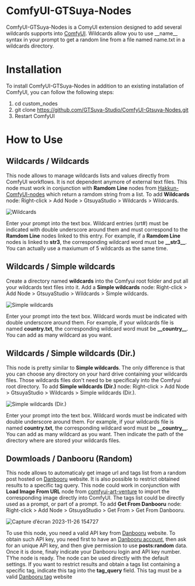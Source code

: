 # ComfyUI-GTSuya-Nodes

ComfyUI-GTSuya-Nodes is a ComyUI extension designed to add several wildcards supports into [ComfyUI](https://github.com/comfyanonymous/ComfyUI). Wildcards allow you to use \_\_name__ syntax in your prompt to get a random line from a file named name.txt in a wildcards directory.

# Installation
To install ComfyUI-GTSuya-Nodes in addition to an existing installation of ComfyUI, you can follow the following steps:

1. cd custom_nodes
1. git clone https://github.com/GTSuya-Studio/ComfyUI-Gtsuya-Nodes.git
1. Restart ComfyUI

# How to Use
## Wildcards / Wildcards
This node allows to manage wildcards lists and values directly from ComfyUI workflows. It is not dependent anymore of external text files. This node must work in conjunction with **Ramdom Line** nodes from [Hakkun-ComfyUI-nodes](https://github.com/tudal/Hakkun-ComfyUI-nodes) which return a ramdom string from a list. To add **Wildcards** node: Right-click > Add Node > GtsuyaStudio > Wildcards > Wildcards.

![Wildcards](https://github.com/GTSuya-Studio/ComfyUI-Gtsuya-Nodes/assets/29682182/3ff04623-c4ed-470a-b923-469c1d899991)

Enter your prompt into the text box. Wildcard entries (srt#) must be indicated with double underscore around them and must correspond to the **Ramdom Line** nodes linked to this entry. For example, if a **Ramdom Line** nodes is linked to **str3**, the corresponding wildcard word must be **\_\_str3__**. You can actually use a maxiumum of 5 wildcards as the same time.

## Wildcards / Simple wildcards
Create a directory named **wildcards** into the Comfyui root folder and put all your wildcards text files into it. Add a **Simple wildcards** node: Right-click > Add Node > GtsuyaStudio > Wildcards > Simple wildcards.

![Simple wildcards](https://github.com/GTSuya-Studio/ComfyUI-Gtsuya-Nodes/assets/29682182/6f319087-3efb-4f63-8489-216909e64085)

Enter your prompt into the text box. Wildcard words must be indicated with double underscore around them. For example, if your wildcards file is named **country.txt**, the corresponding wildcard word must be **\_\_country__**. You can add as many wildcard as you want.

## Wildcards / Simple wildcards (Dir.)
This node is pretty similar to **Simple wildcards**. The only difference is that you can choose any directory on your hard drive containing your wildcards files. Those wildcards files don't need to be specificaly into the Comfyui root directory. To add **Simple wildcards (Dir.)** node: Right-click > Add Node > GtsuyaStudio > Wildcards > Simple wildcards (Dir.).

![Simple wildcards (Dir.)](https://github.com/GTSuya-Studio/ComfyUI-Gtsuya-Nodes/assets/29682182/e9bb74e7-4496-4bba-8477-44dad4639f58)

Enter your prompt into the text box. Wildcard words must be indicated with double underscore around them. For example, if your wildcards file is named **country.txt**, the corresponding wildcard word must be **\_\_country__**. You can add as many wildcard as you want. Then indicate the path of the directory where are stored your wildcards files.
## Dowmloads / Danbooru (Random)

This node allows to automaticaly get image url and tags list from a random post hosted on [Danbooru](https://danbooru.donmai.us/) website. It is also possible to restrict obtained results to a specific tag query. This node could work in conjunction with **Load Image From URL** node from [comfyui-art-venture]([https://github.com/tudal/Hakkun-ComfyUI-nodes](https://github.com/sipherxyz/comfyui-art-venture)) to import the corresponding image directly into ComfyUI. The tags list could be directly used as a prompt, or part of a prompt. To add **Get From Danbooru** node: Right-click > Add Node > GtsuyaStudio > Get From > Get From Danbooru.

![Capture d’écran 2023-11-26 154727](https://github.com/GTSuya-Studio/ComfyUI-Gtsuya-Nodes/assets/29682182/6e56fa36-07ea-4451-a480-9413ab607680)

To use this node, you need a valid API key from [Danbooru](https://danbooru.donmai.us/) website. To obtain such API key, you need first to have an [Danbooru account](https://danbooru.donmai.us/users/new), then ask for an unique API key, and then give permission to use **posts:random** data. Once it is done, finaly indicate your Danbooru login and API key number. TYhe node is ready. The node can be used directly with the default settings. If you want to restrict results and obtain a tags list containing a specific tag, indicate this tag into the **tag_query** field. This tag must be a valid [Danbooru tag]([https://danbooru.donmai.us/](https://danbooru.donmai.us/tags)https://danbooru.donmai.us/tags) website 
